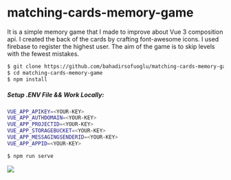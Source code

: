 # matching-cards-memory-game
It is a simple memory game that I made to improve about Vue 3 composition api. I created the back of the cards by crafting font-awesome icons. I used firebase to register the highest user. The aim of the game is to skip levels with the fewest mistakes.

```sh
$ git clone https://github.com/bahadirsofuoglu/matching-cards-memory-game.git
$ cd matching-cards-memory-game
$ npm install
```

##### Setup .ENV File && Work Locally:
```sh
VUE_APP_APIKEY=<YOUR-KEY>
VUE_APP_AUTHDOMAIN=<YOUR-KEY>
VUE_APP_PROJECTID=<YOUR-KEY>
VUE_APP_STORAGEBUCKET=<YOUR-KEY>
VUE_APP_MESSAGINGSENDERID=<YOUR-KEY>
VUE_APP_APPID=<YOUR-KEY>
```
```sh
$ npm run serve
```

![](https://i.gifer.com/g0ST.gif)

